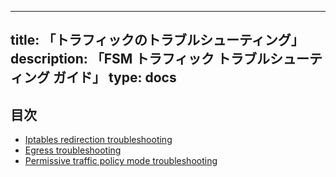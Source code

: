  ---
title: 「トラフィックのトラブルシューティング」
description: 「FSM トラフィック トラブルシューティング ガイド」
type: docs
---

## 目次
- [Iptables redirection troubleshooting](/guides/traffic_management/troubleshooting/iptables_redirection)
- [Egress troubleshooting](/guides/traffic_management/troubleshooting/egress)
- [Permissive traffic policy mode troubleshooting](/guides/traffic_management/troubleshooting/permissive_traffic_policy_mode)
